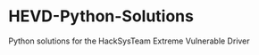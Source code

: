# HEVD-Python-Solutions
Python solutions for the HackSysTeam Extreme Vulnerable Driver











[Cybergate]: https://cybergateinternational.com
